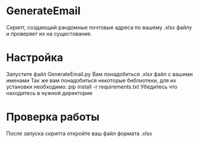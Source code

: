 # GenerateEmail
Скрипт, создающий рандомные почтовые адреса по вашему .xlsx файлу и проверяет их на сущестование.
# Настройка
Запустите файл GenerateEmail.py
Вам понадобиться .xlsx файл с вашими именами
Так же вам понадобиться некоторые библиотеки, для их установки необходимо: pip install -r requirements.txt
Убедитесь что находитесь в нужной директории
# Проверка работы
После запуска скрипта откройте ваш файл формата .xlsx

